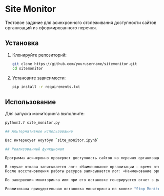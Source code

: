 # Site Monitor

Тестовое задание для асинхронного отслеживания доступности сайтов организаций из сформированного перечня.

## Установка

1. Клонируйте репозиторий:
    ```bash
    git clone https://github.com/yourusername/sitemonitor.git
    cd sitemonitor
    ```

2. Установите зависимости:
    ```bash
    pip install -r requirements.txt
    ```

## Использование

Для запуска мониторинга выполните:
```bash
python3.7 site_monitor.py

## Альтернативное использование

Вас интересует ноутбук `site_monitor.ipynb`

## Реализованный функционал

Программа асинхронно проверяет доступность сайтов из перечня организаций (асинхронность необходима, чтобы избежать блокировки проверки, когда какой-то сайт долго не отвечает).

В случае отказа записывается лог: «Наименование организации – время отказа сайта – наименование ошибки». 
После восстановления работы ресурса записывается лог: «Наименование организации – время восстановление сайта». Лог сохраняется в файл 'site_availability.log'. 

По завершении мониторинга или при его остановке генерируется отчет в файл 'site_availability_report.txt', содержащий информацию о времени работы и простоя каждого сайта.

Реализована принудительная остановка мониторинга по кнопке "Stop Monitoring".
